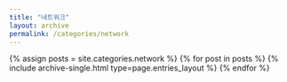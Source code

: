 ```yaml
---
title: "네트워크"
layout: archive
permalink: /categories/network
---
```


{% assign posts = site.categories.network %}
{% for post in posts %} {% include archive-single.html type=page.entries_layout %} {% endfor %}